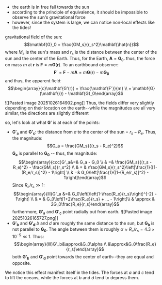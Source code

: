 - the earth is in free fall towards the sun
- according to the principle of equivalence, it should be impossible to observe the sun's gravitational force
- however, since the system is large, we can notice non-local effects like the tides!

gravitational field of the sun:
$$\mathbf{G}_0 = \frac{GM_s}{r_s^2}\mathbf{\hat{n}}$$
where $M_s$ is the sun's mass and $r_s$ is the distance between the center of the sun and the center of the Earth. 
Thus, for the Earth, $\mathbf{A} = \mathbf{G}_0$.
thus, the force on mass $m$ at $\mathbf{r}$ is $\mathbf{F} = m\mathbf{G}(\mathbf{r})$.
To an earthbound observer:
$$\mathbf{F'} = \mathbf{F} - m\mathbf{A} = m\mathbf{G}(\mathbf{r}) - m\mathbf{G_0}$$
and thus, the apparent field:
$$\begin{array}{c}\mathbf{G'(r)} = \frac{\mathbf{F'}}{m} \\ = \mathbf{G}(\mathbf{r}) - \mathbf{G}_0\end{array}$$

![[Pasted image 20251026164902.png]]
Thus, the fields differ very slightly depending on their location on the earth--while the magnitudes are all very similar, the directions are slightly different

so, let's look at what $\mathbf{G'}$ is at each of the points:
- $\mathbf{G'_a}$ and $\mathbf{G'_c}$:
	the distance from $a$ to the center of the sun = $r_s - R_e$. Thus, the magnitude:
	$$G_a = \frac{GM_s}{(r_s - R_e)^2}$$
	$\mathbf{G_a}$ is parallel to $\mathbf{G_0}$ -- thus, the magnitude:
	$$\begin{array}{ccc}G'_a&=& G_a - G_0 \\ & =& \frac{GM_s}{(r_s - R_e)^2} - \frac{GM_s}{r_s^2} \\ & = & \frac{GM_s}{r_s^2}\left[\frac{1}{[1-(R_e/r_s)]^2} - 1\right] \\ & =& G_0\left[\frac{1}{[1-(R_e/r_s)]^2} - 1\right]\end{array}$$
	Since $R_e/r_s \gg 1$:
	$$\begin{array}{lll}G'_a &=& G_0\left[\left(1-\frac{R_e}{r_s}\right)^{-2} - 1\right] \\ & = & G_0\left[1+2\frac{R_e}{r_s} + ... - 1\right]\\ & \approx & 2G_0\frac{R_e}{r_s}\end{array}$$
	furthermore, $\mathbf{G'_a}$ and $\mathbf{G'_c}$ point radially out from earth.
	![[Pasted image 20251026165727.png]]
- $\mathbf{G'_b}$ and $\mathbf{G'_d}$
	$b$ and $d$ are roughly the same distance to the sun, but $\mathbf{G_b}$ is not parallel to $\mathbf{G_0}$. The angle between them is roughly $\alpha\approx R_e/r_s = 4.3\times10^{-5}\ll 1$.
	Thus:
	$$\begin{array}{lll}G'_b&\approx&G_0\alpha \\ &\approx&G_0\frac{R_e}{r_s}\end{array}$$
	both $\mathbf{G'_b}$ and $\mathbf{G'_d}$ point towards the center of earth--they are equal and opposite.

We notice this effect manifest itself in the tides. The forces at $a$ and $c$ tend to lift the oceans, while the forces at $b$ and $d$ tend to depress them. 